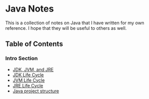 # Java Notes

This is a collection of notes on Java that I have written for my own reference. I hope that they will be useful to
others as well.

## Table of Contents

### Intro Section

* [JDK, JVM, and JRE](JDK,%20JVM,%20and%20JRE.md)
* [JDK Life Cycle](JDK%20Life%20Cycle.md)
* [JVM Life Cycle](JVM%20Life%20Cycle.md)
* [JRE Life Cycle](JRE%20Life%20Cycle.md)
* [Java project structure](Java%20Project%20Structure.md)